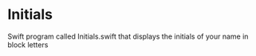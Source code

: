 # Initials
Swift program called Initials.swift that displays the initials of your name in block letters 
